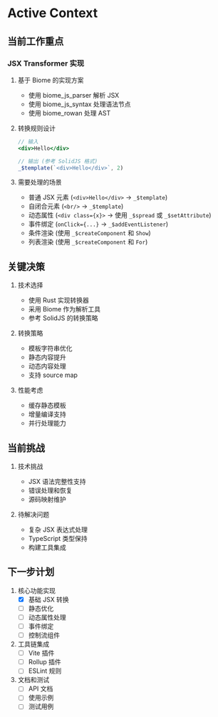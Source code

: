 # Active Context

## 当前工作重点

### JSX Transformer 实现
1. 基于 Biome 的实现方案
   - 使用 biome_js_parser 解析 JSX
   - 使用 biome_js_syntax 处理语法节点
   - 使用 biome_rowan 处理 AST

2. 转换规则设计
   ```jsx
   // 输入
   <div>Hello</div>

   // 输出 (参考 SolidJS 格式)
   _$template(`<div>Hello</div>`, 2)
   ```

3. 需要处理的场景
   - 普通 JSX 元素 (`<div>Hello</div>` -> `_$template`)
   - 自闭合元素 (`<br/>` -> `_$template`)
   - 动态属性 (`<div class={x}>` -> 使用 `_$spread` 或 `_$setAttribute`)
   - 事件绑定 (`onClick={...}` -> `_$addEventListener`)
   - 条件渲染 (使用 `_$createComponent` 和 `Show`)
   - 列表渲染 (使用 `_$createComponent` 和 `For`) 

## 关键决策

1. 技术选择
   - 使用 Rust 实现转换器
   - 采用 Biome 作为解析工具
   - 参考 SolidJS 的转换策略

2. 转换策略
   - 模板字符串优化
   - 静态内容提升
   - 动态内容处理
   - 支持 source map

3. 性能考虑
   - 缓存静态模板
   - 增量编译支持
   - 并行处理能力

## 当前挑战

1. 技术挑战
   - JSX 语法完整性支持
   - 错误处理和恢复
   - 源码映射维护

2. 待解决问题
   - 复杂 JSX 表达式处理
   - TypeScript 类型保持
   - 构建工具集成

## 下一步计划

1. 核心功能实现
   - [x] 基础 JSX 转换
   - [ ] 静态优化
   - [ ] 动态属性处理
   - [ ] 事件绑定
   - [ ] 控制流组件

2. 工具链集成
   - [ ] Vite 插件
   - [ ] Rollup 插件
   - [ ] ESLint 规则

3. 文档和测试
   - [ ] API 文档
   - [ ] 使用示例
   - [ ] 测试用例